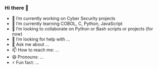 ### Hi there 👋

- 🔭 I’m currently working on Cyber Security projects
- 🌱 I’m currently learning COBOL, C, Python, JavaScript 
- 👯 I’m looking to collaborate on Python or Bash scripts or projects (for now)
- 🤔 I’m looking for help with ...
- 💬 Ask me about ...
- 📫 How to reach me: ...
- 😄 Pronouns: ...
- ⚡ Fun fact: ...

